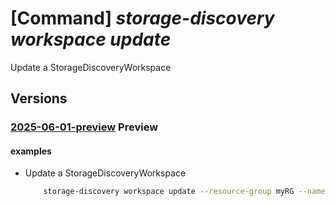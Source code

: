 # [Command] _storage-discovery workspace update_

Update a StorageDiscoveryWorkspace

## Versions

### [2025-06-01-preview](/Resources/mgmt-plane/L3N1YnNjcmlwdGlvbnMve30vcmVzb3VyY2Vncm91cHMve30vcHJvdmlkZXJzL21pY3Jvc29mdC5zdG9yYWdlZGlzY292ZXJ5L3N0b3JhZ2VkaXNjb3Zlcnl3b3Jrc3BhY2VzL3t9/2025-06-01-preview.xml) **Preview**

<!-- mgmt-plane /subscriptions/{}/resourcegroups/{}/providers/microsoft.storagediscovery/storagediscoveryworkspaces/{} 2025-06-01-preview -->

#### examples

- Update a StorageDiscoveryWorkspace
    ```bash
        storage-discovery workspace update --resource-group myRG --name myWorkspace --description "Updated description" --sku Free --scopes '[{"displayName":"updated","resourceTypes":["Microsoft.Storage/storageAccounts"],"tags":{"environment":"test"}}]' --tags environment=production team=storage
    ```
